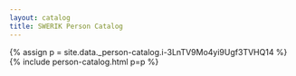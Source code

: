 ```yaml
---
layout: catalog
title: SWERIK Person Catalog
---
```

{% assign p = site.data._person-catalog.i-3LnTV9Mo4yi9Ugf3TVHQ14 %}
{% include person-catalog.html p=p %}

